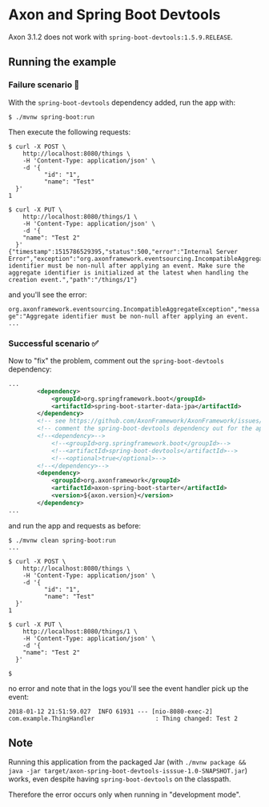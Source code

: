 # Axon and Spring Boot Devtools

Axon 3.1.2 does not work with `spring-boot-devtools:1.5.9.RELEASE`.

## Running the example

### Failure scenario 💩

With the `spring-boot-devtools` dependency added, run the app with:

```console
$ ./mvnw spring-boot:run
```

Then execute the following requests:

```console
$ curl -X POST \
    http://localhost:8080/things \
    -H 'Content-Type: application/json' \
    -d '{
          "id": "1",
          "name": "Test"
  }'
1
  
$ curl -X PUT \
    http://localhost:8080/things/1 \
    -H 'Content-Type: application/json' \
    -d '{
  	"name": "Test 2"
  }'
{"timestamp":1515786529395,"status":500,"error":"Internal Server Error","exception":"org.axonframework.eventsourcing.IncompatibleAggregateException","message":"Aggregate identifier must be non-null after applying an event. Make sure the aggregate identifier is initialized at the latest when handling the creation event.","path":"/things/1"}  
```

and you'll see the error:

`org.axonframework.eventsourcing.IncompatibleAggregateException","message":"Aggregate identifier must be non-null after applying an event. ...`

### Successful scenario ✅

Now to "fix" the problem, comment out the `spring-boot-devtools` dependency:

```xml
...
        <dependency>
            <groupId>org.springframework.boot</groupId>
            <artifactId>spring-boot-starter-data-jpa</artifactId>
        </dependency>
        <!-- see https://github.com/AxonFramework/AxonFramework/issues/282 -->
        <!-- comment the spring-boot-devtools dependency out for the app to work on the PUT -->
        <!--<dependency>-->
            <!--<groupId>org.springframework.boot</groupId>-->
            <!--<artifactId>spring-boot-devtools</artifactId>-->
            <!--<optional>true</optional>-->
        <!--</dependency>-->
        <dependency>
            <groupId>org.axonframework</groupId>
            <artifactId>axon-spring-boot-starter</artifactId>
            <version>${axon.version}</version>
        </dependency>
...        
```

and run the app and requests as before:

```console
$ ./mvnw clean spring-boot:run
...

$ curl -X POST \
    http://localhost:8080/things \
    -H 'Content-Type: application/json' \
    -d '{
          "id": "1",
          "name": "Test"
  }'
1
  
$ curl -X PUT \
    http://localhost:8080/things/1 \
    -H 'Content-Type: application/json' \
    -d '{
  	"name": "Test 2"
  }'
  
$  
```

no error and note that in the logs you'll see the event handler pick up the event:

```
2018-01-12 21:51:59.027  INFO 61931 --- [nio-8080-exec-2] com.example.ThingHandler                 : Thing changed: Test 2
```

## Note

Running this application from the packaged Jar 
(with `./mvnw package && java -jar target/axon-spring-boot-devtools-isssue-1.0-SNAPSHOT.jar`) 
works, even despite having `spring-boot-devtools` on the classpath. 

Therefore the error occurs only when running in "development mode".
